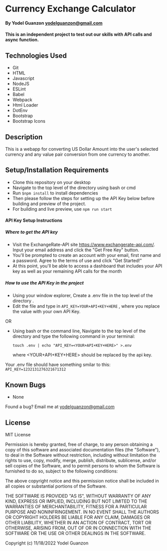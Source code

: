 #  Currency Exchange Calculator

#### By Yodel Guanzon <yodelguanzon@gmail.com>

#### This is an independent project to test out our skills with API calls and async function.

## Technologies Used

* Git
* HTML
* Javascript
* NodeJS
* ESLint
* Babel
* Webpack
* Html Loader
* DotEnv
* Bootstrap
* Bootstrap Icons

## Description

This is a webapp for converting US Dollar Amount into the user's selected currency and any value pair conversion from one currency to another.

## Setup/Installation Requirements

* Clone this repository on your desktop
* Navigate to the top level of the directory using bash or cmd
* Run ``` $npm install ``` to install dependencies
* Then please follow the steps for setting up the API Key below before building and preview of the project.
* For building and live preview, use ```npm run start```

#### API Key Setup Instructions

##### Where to get the API key

* Visit the ExchangeRate-API site <https://www.exchangerate-api.com/>. Input your email address and click the "Get Free Key" button.
* You'll be prompted to create an account with your email, first name and a password. Agree to the terms of use and click "Get Started!"
* At this point, you'll be able to access a dashboard that includes your API key as well as your remaining API calls for the month


##### How to use the API Key in the project

* Using your window explorer, Create a .env file in the top level of the directory .
* Edit the file and type in ``` API_KEY=YOUR+API+KEY+HERE ```  , where you replace the value with your own API Key.

OR 

* Using bash or the command line, Navigate to the top level of the directory and type the following command in your terminal:

  ```touch .env | echo "API_KEY=<YOUR+API+KEY+HERE>" >.env ```

  where <YOUR+API+KEY+HERE> should be replaced by the api key.

Your .env file should have something smilar to this:
```API_KEY=1232131276321671312```

## Known Bugs

* None

Found a bug? Email me at <yodelguanzon@gmail.com>

## License

MIT License

Permission is hereby granted, free of charge, to any person obtaining a copy
of this software and associated documentation files (the "Software"), to deal
in the Software without restriction, including without limitation the rights
to use, copy, modify, merge, publish, distribute, sublicense, and/or sell
copies of the Software, and to permit persons to whom the Software is
furnished to do so, subject to the following conditions:

The above copyright notice and this permission notice shall be included in all
copies or substantial portions of the Software.

THE SOFTWARE IS PROVIDED "AS IS", WITHOUT WARRANTY OF ANY KIND, EXPRESS OR
IMPLIED, INCLUDING BUT NOT LIMITED TO THE WARRANTIES OF MERCHANTABILITY,
FITNESS FOR A PARTICULAR PURPOSE AND NONINFRINGEMENT. IN NO EVENT SHALL THE
AUTHORS OR COPYRIGHT HOLDERS BE LIABLE FOR ANY CLAIM, DAMAGES OR OTHER
LIABILITY, WHETHER IN AN ACTION OF CONTRACT, TORT OR OTHERWISE, ARISING FROM,
OUT OF OR IN CONNECTION WITH THE SOFTWARE OR THE USE OR OTHER DEALINGS IN THE
SOFTWARE.

Copyright (c) 11/18/2022 Yodel Guanzon

